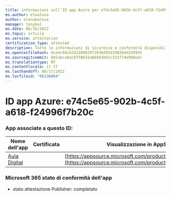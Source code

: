 ```yaml
---
title: informazioni sull'ID app Azure per e74c5e65-902b-4c5f-a618-f24996f7b20c
ms.author: elmalova
author: elenamalova
manager: tonybal
ms.date: 06/16/2022
ms.topic: article
ms.service: attestation
certification_type: attested
description: Tutte le informazioni di sicurezza e conformità disponibili per e74c5e65-902b-4c5f-a618-f24996f7b20c.
ms.openlocfilehash: dce4c9dcb2d2289b29f2636d95d19020dd2d5935
ms.sourcegitcommit: bb53eca8ac8750b33a86501b91c332f74e998edc
ms.translationtype: MT
ms.contentlocale: it-IT
ms.lasthandoff: 06/17/2022
ms.locfileid: "66136064"
---
```

# <a name="azure-app-id-e74c5e65-902b-4c5f-a618-f24996f7b20c"></a>ID app Azure: e74c5e65-902b-4c5f-a618-f24996f7b20c


### <a name="apps-associated-with-this-id"></a>App associate a questo ID:
| **Nome dell'app** | **Certificata** | **Visualizzazione in AppSource** |
|--------------|---------------|-----------------------|
| [Aula Digital](../forward/WA200003108.md) |  | [https://appsource.microsoft.com/product/office/WA200003108](https://appsource.microsoft.com/product/office/WA200003108) |

### <a name="microsoft-365-app-compliance-status"></a>Microsoft 365 stato di conformità dell'app
- stato attestazione Publisher: completato
